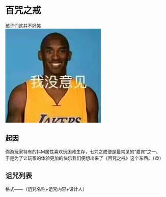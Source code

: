 # 百咒之戒
孩子们这并不好笑  
![man.jpg](img%2Fman.jpg)

## 起因
你游玩家特有的抖M属性喜欢玩困难生存，七咒之戒便是最常见的“嘉宾”之一。  
于是为了让玩家的体验更加的快乐我们便想出来了《百咒之戒》这个东西。（😋）

## 诅咒列表
格式——（诅咒名称+诅咒内容+设计人）